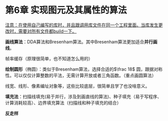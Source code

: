 # 第6章 实现图元及其属性的算法



<u>注意：在使用自己编写的库时，并且跟调用库文件在同一个工程里面。当库发生更改时，需要对所有文件都build一下。</u>

**画线算法**：DDA算法和Bresenham算法。其中Bresenham算法更加适合**并行画线**。

帧率缓存（原理很简单，也不知道怎么用的）

**绘制圆形**（椭圆）：类似于Bresenham算法，选择合适的$\frac 18$ 圆，跟据对称性。可以仅仅计算整数的平法，无需计算开放或者三角函数。（重点画圆算法）

线宽、线形、像素编址对象等，这些比较底层，很简单且学了也没啥意义。

**填充法**：扫描线填充(易于并行，涉及到画直线的算法)、种子填充（易于写程序、计算消耗较高）、边界填充算法（扫描线和种子填充的结合）

**反走样**
